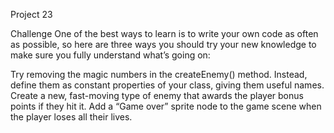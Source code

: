 Project 23

Challenge
One of the best ways to learn is to write your own code as often as possible, so here are three ways you should try your new knowledge to make sure you fully understand what’s going on:

Try removing the magic numbers in the createEnemy() method. Instead, define them as constant properties of your class, giving them useful names.
Create a new, fast-moving type of enemy that awards the player bonus points if they hit it.
Add a “Game over” sprite node to the game scene when the player loses all their lives.
